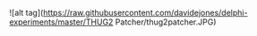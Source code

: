 ![alt tag](https://raw.githubusercontent.com/davidejones/delphi-experiments/master/THUG2 Patcher/thug2patcher.JPG)